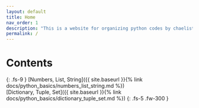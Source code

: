 ```yaml
---
layout: default
title: Home
nav_order: 1
description: "This is a website for organizing python codes by chaelist."
permalink: /
---
```


# Contents
{: .fs-9 }
[Numbers, List, String]({{ site.baseurl }}{% link docs/python_basics/numbers_list_string.md %}) <br/>
[Dictionary, Tuple, Set]({{ site.baseurl }}{% link docs/python_basics/dictionary_tuple_set.md %})
{: .fs-5 .fw-300 }



